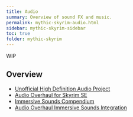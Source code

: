 ```yaml
---
title: Audio
summary: Overview of sound FX and music.
permalink: mythic-skyrim-audio.html
sidebar: mythic-skyrim-sidebar
toc: true
folder: mythic-skyrim
---
```


<span class="label label-warning">WIP</span>

## Overview

- [Unofficial High Definition Audio Project](https://www.nexusmods.com/skyrimspecialedition/mods/18115)
- [Audio Overhaul for Skyrim SE](https://www.nexusmods.com/skyrimspecialedition/mods/12466)
- [Immersive Sounds Compendium](https://www.nexusmods.com/skyrimspecialedition/mods/523/)
- [Audio Overhaul Immersive Sounds Integration](https://www.nexusmods.com/skyrimspecialedition/mods/36761)
